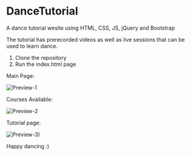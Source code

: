 # DanceTutorial
A dance tutorial wesite using HTML, CSS, JS, jQuery and Bootstrap

The tutorial has prerecorded videos as well as live sessions that can be used to learn dance.
1. Clone the repository 
2. Run the index.html page

Main Page:

![Preview-1](https://user-images.githubusercontent.com/42289368/79641530-b1300780-81b5-11ea-875a-f12d66357df3.png)

Courses Available:

![Preview-2](https://user-images.githubusercontent.com/42289368/79641554-db81c500-81b5-11ea-9073-fded7c43cefa.png)

Tutorial page:

![Preview-3)](https://user-images.githubusercontent.com/42289368/79641583-108e1780-81b6-11ea-939d-069e71bdf298.png)

Happy dancing :)
